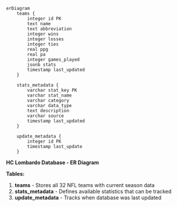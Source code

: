 ```mermaid
erDiagram
    teams {
        integer id PK
        text name
        text abbreviation
        integer wins
        integer losses
        integer ties
        real ppg
        real pa
        integer games_played
        jsonb stats
        timestamp last_updated
    }
    
    stats_metadata {
        varchar stat_key PK
        varchar stat_name
        varchar category
        varchar data_type
        text description
        varchar source
        timestamp last_updated
    }
    
    update_metadata {
        integer id PK
        timestamp last_update
    }
```

**HC Lombardo Database - ER Diagram**

**Tables:**
1. **teams** - Stores all 32 NFL teams with current season data
2. **stats_metadata** - Defines available statistics that can be tracked
3. **update_metadata** - Tracks when database was last updated
